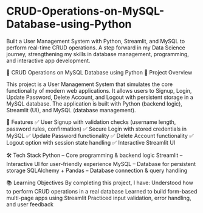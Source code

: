 # CRUD-Operations-on-MySQL-Database-using-Python
Built a User Management System with Python, Streamlit, and MySQL to perform real-time CRUD operations. A step forward in my Data Science journey, strengthening my skills in database management, programming, and interactive app development.

🚀 CRUD Operations on MySQL Database using Python
📌 Project Overview

This project is a User Management System that simulates the core functionality of modern web applications.
It allows users to Signup, Login, Update Password, Delete Account, and Logout with persistent storage in a MySQL database.
The application is built with Python (backend logic), Streamlit (UI), and MySQL (database management).

🎯 Features
✅ User Signup with validation checks (username length, password rules, confirmation)
✅ Secure Login with stored credentials in MySQL
✅ Update Password functionality
✅ Delete Account functionality
✅ Logout option with session state handling
✅ Interactive Streamlit UI

🛠️ Tech Stack
Python – Core programming & backend logic
Streamlit – Interactive UI for user-friendly experience
MySQL – Database for persistent storage
SQLAlchemy + Pandas – Database connection & query handling

📚 Learning Objectives
By completing this project, I have:
Understood how to perform CRUD operations in a real database
Learned to build form-based multi-page apps using Streamlit
Practiced input validation, error handling, and user feedback
